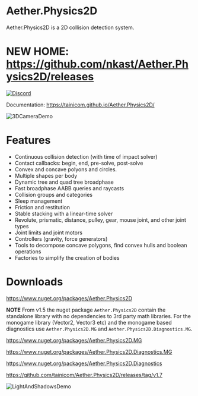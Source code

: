 # Aether.Physics2D

Aether.Physics2D is a 2D collision detection system.

# **NEW HOME: https://github.com/nkast/Aether.Physics2D/releases**

[![Discord](https://img.shields.io/discord/780484381961093172?style=flat)](https://discord.gg/95nPEjZ6mu)

Documentation: https://tainicom.github.io/Aether.Physics2D/

![3DCameraDemo](Documentation//Images/3DCameraDemo.png)

# Features

- Continuous collision detection (with time of impact solver)
- Contact callbacks: begin, end, pre-solve, post-solve
- Convex and concave polyons and circles.
- Multiple shapes per body
- Dynamic tree and quad tree broadphase
- Fast broadphase AABB queries and raycasts
- Collision groups and categories
- Sleep management
- Friction and restitution
- Stable stacking with a linear-time solver
- Revolute, prismatic, distance, pulley, gear, mouse joint, and other joint types
- Joint limits and joint motors
- Controllers (gravity, force generators)
- Tools to decompose concave polygons, find convex hulls and boolean operations
- Factories to simplify the creation of bodies

# Downloads

https://www.nuget.org/packages/Aether.Physics2D

**NOTE** From v1.5 the nuget package `Aether.Physics2D` contain the standalone library 
with no dependencies to 3rd party math libraries. For the monogame library (Vector2, Vector3 etc)
and the monogame based diagnostics use `Aether.Physics2D.MG` and `Aether.Physics2D.Diagnostics.MG`.

https://www.nuget.org/packages/Aether.Physics2D.MG

https://www.nuget.org/packages/Aether.Physics2D.Diagnostics.MG

https://www.nuget.org/packages/Aether.Physics2D.Diagnostics
 

https://github.com/tainicom/Aether.Physics2D/releases/tag/v1.7

![LightAndShadowsDemo](Documentation//Images/LightAndShadowsDemo.png)
